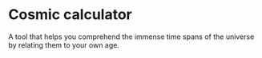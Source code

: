 # Cosmic calculator
 
A tool that helps you comprehend the immense time spans of the universe by relating them to your own age.
